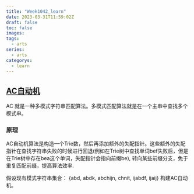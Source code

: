 ```yaml
---
title: "Week1042_learn"
date: 2023-03-31T11:59:02Z
draft: false 
toc: false
images:
tags:
  - arts 
series:
  - arts 
categorys:
  - learn 
---
```


## [AC自动机](https://www.cnblogs.com/nullzx/p/7499397.html)

AC 就是一种多模式字符串匹配算法。多模式匹配算法就是在一个主串中查找多个模式串。

### 原理

AC自动机算法是构造一个Trie数，然后再添加额外的失配指针。这些额外的失配指针在查找字符串失败的时候进行回退(例如在Trie树中查找单词bef失败后，但是在Trie树中存在bea这个单词，失配指针会指向前缀be), 转向某些前缀分支，免于重复匹配前缀，提高算法效率.

假设现有模式字符串集合： {abd, abdk, abchijn, chnit, ijabdf, ijaij} 构建AC自动机。







